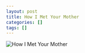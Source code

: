 ```yaml
---
layout: post
title: How I Met Your Mother
categories: []
tags: []
---
```

![How I Met Your Mother](https://m.media-amazon.com/images/M/MV5BMTA5MzAzNTcyNjZeQTJeQWpwZ15BbWU3MDUyMzE1MTk@._V1.jpg)
